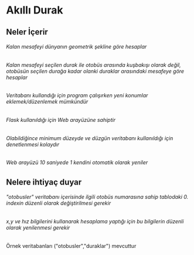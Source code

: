 # Akıllı Durak

## Neler İçerir

###### Kalan mesafeyi dünyanın geometrik şekline göre hesaplar
###### Kalan mesafeyi seçilen durak ile otobüs arasında kuşbakışı olarak değil, otobüsün seçilen durağa kadar olanki duraklar arasındaki mesafeye göre hesaplar
###### Veritabanı kullandığı için program çalışırken yeni konumlar eklemek/düzenlemek mümkündür
###### Flask kullanıldığı için Web arayüzüne sahiptir
###### Olabildiğince minimum düzeyde ve düzgün veritabanı kullanıldığı için denetlenmesi kolaydır
###### Web arayüzü 10 saniyede 1 kendini otomatik olarak yeniler

## Nelere ihtiyaç duyar

###### "otobusler" veritabanı içerisinde ilgili otobüs numarasına sahip tablodaki 0. indexin düzenli olarak değiştirilmesi gerekir
###### x,y ve hız bilgilerini kullanarak hesaplama yaptığı için bu bilgilerin düzenli olarak yenilenmesi gerekir


Örnek veritabanları ("otobusler","duraklar") mevcuttur
